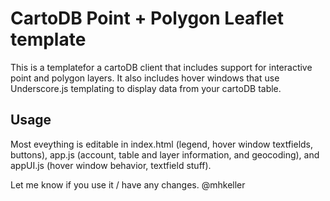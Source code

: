 
<h1>CartoDB Point + Polygon Leaflet template</h1>

This is a templatefor a cartoDB client that includes support for interactive point and polygon layers. It also includes hover windows that use Underscore.js templating to display data from your cartoDB table.

<h2>Usage</h2>

Most eveything is editable in index.html (legend, hover window textfields, buttons), app.js (account, table and layer information, and geocoding), and appUI.js (hover window behavior, textfield stuff).


Let me know if you use it / have any changes. @mhkeller
